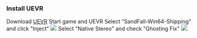 ### Install UEVR
Download [UEVR](https://github.com/praydog/UEVR/releases)
Start game and UEVR
Select "SandFall-Win64-Shipping" and click "Inject"
![](https://static.truegear.cn/Expedition33/img2.png)
Select "Native Stereo" and check "Ghosting Fix"
![](https://static.truegear.cn/Expedition33/img1.png)
